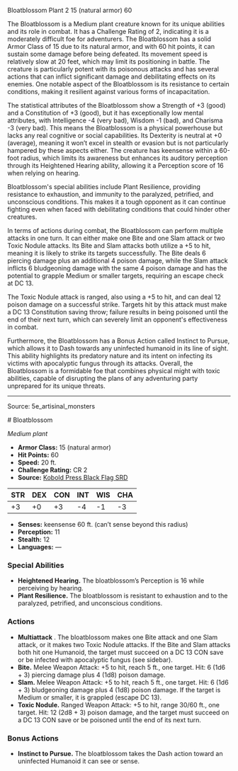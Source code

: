 <MonsterName/>Bloatblossom</MonsterName>
<CreatureType/>Plant</CreatureType>
<CR/>2</CR>
<AC/>15 (natural armor)</AC>
<HP/>60</HP>
<summary>The Bloatblossom is a Medium plant creature known for its unique abilities and its role in combat. It has a Challenge Rating of 2, indicating it is a moderately difficult foe for adventurers. The Bloatblossom has a solid Armor Class of 15 due to its natural armor, and with 60 hit points, it can sustain some damage before being defeated. Its movement speed is relatively slow at 20 feet, which may limit its positioning in battle. The creature is particularly potent with its poisonous attacks and has several actions that can inflict significant damage and debilitating effects on its enemies. One notable aspect of the Bloatblossom is its resistance to certain conditions, making it resilient against various forms of incapacitation. </summary>

<detail>

The statistical attributes of the Bloatblossom show a Strength of +3 (good) and a Constitution of +3 (good), but it has exceptionally low mental attributes, with Intelligence -4 (very bad), Wisdom -1 (bad), and Charisma -3 (very bad). This means the Bloatblossom is a physical powerhouse but lacks any real cognitive or social capabilities. Its Dexterity is neutral at +0 (average), meaning it won’t excel in stealth or evasion but is not particularly hampered by these aspects either. The creature has keensense within a 60-foot radius, which limits its awareness but enhances its auditory perception through its Heightened Hearing ability, allowing it a Perception score of 16 when relying on hearing.

Bloatblossom's special abilities include Plant Resilience, providing resistance to exhaustion, and immunity to the paralyzed, petrified, and unconscious conditions. This makes it a tough opponent as it can continue fighting even when faced with debilitating conditions that could hinder other creatures.

In terms of actions during combat, the Bloatblossom can perform multiple attacks in one turn. It can either make one Bite and one Slam attack or two Toxic Nodule attacks. Its Bite and Slam attacks both utilize a +5 to hit, meaning it is likely to strike its targets successfully. The Bite deals 6 piercing damage plus an additional 4 poison damage, while the Slam attack inflicts 6 bludgeoning damage with the same 4 poison damage and has the potential to grapple Medium or smaller targets, requiring an escape check at DC 13. 

The Toxic Nodule attack is ranged, also using a +5 to hit, and can deal 12 poison damage on a successful strike. Targets hit by this attack must make a DC 13 Constitution saving throw; failure results in being poisoned until the end of their next turn, which can severely limit an opponent's effectiveness in combat.

Furthermore, the Bloatblossom has a Bonus Action called Instinct to Pursue, which allows it to Dash towards any uninfected humanoid in its line of sight. This ability highlights its predatory nature and its intent on infecting its victims with apocalyptic fungus through its attacks. Overall, the Bloatblossom is a formidable foe that combines physical might with toxic abilities, capable of disrupting the plans of any adventuring party unprepared for its unique threats.</detail>



---

Source: 5e_artisinal_monsters

<statblock>
# Bloatblossom

*Medium plant*

- **Armor Class:** 15 (natural armor)
- **Hit Points:** 60
- **Speed:** 20 ft.
- **Challenge Rating:** CR 2
- **Source:** [Kobold Press Black Flag SRD](https://koboldpress.com/black-flag-roleplaying/)

| STR | DEX | CON | INT | WIS | CHA |
| --- | --- | --- | --- | --- | --- |
| +3 | +0 | +3 | -4 | -1 | -3 |

- **Senses:** keensense 60 ft. (can’t sense beyond this radius)
- **Perception:** 11
- **Stealth:** 12
- **Languages:** —

### Special Abilities

- **Heightened Hearing.** The bloatblossom’s Perception is 16 while perceiving by hearing.
- **Plant Resilience.** The bloatblossom is resistant to exhaustion and to the paralyzed, petrified, and unconscious conditions.

### Actions

- **Multiattack** . The bloatblossom makes one Bite attack and one Slam attack, or it makes two Toxic Nodule attacks. If the Bite and Slam attacks both hit one Humanoid, the target must succeed on a DC 13 CON save or be infected with apocalyptic fungus (see sidebar).
- **Bite.** Melee Weapon Attack: +5 to hit, reach 5 ft., one target. Hit: 6 (1d6 + 3) piercing damage plus 4 (1d8) poison damage.
- **Slam.** Melee Weapon Attack: +5 to hit, reach 5 ft., one target. Hit: 6 (1d6 + 3) bludgeoning damage plus 4 (1d8) poison damage. If the target is Medium or smaller, it is grappled (escape DC 13).
- **Toxic Nodule.** Ranged Weapon Attack: +5 to hit, range 30/60 ft., one target. Hit: 12 (2d8 + 3) poison damage, and the target must succeed on a DC 13 CON save or be poisoned until the end of its next turn.

### Bonus Actions

- **Instinct to Pursue.** The bloatblossom takes the Dash action toward an uninfected Humanoid it can see or sense.

</statblock>


